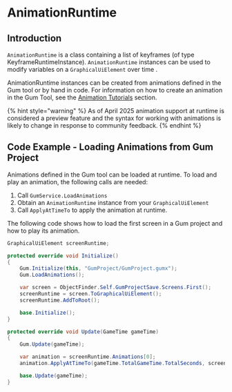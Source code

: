 # AnimationRuntime

## Introduction

`AnimationRuntime` is a class containing a list of keyframes (of type KeyframeRuntimeInstance). `AnimationRuntime` instances can be used to modify variables on a `GraphicalUiElement` over time .

AnimationRuntime instances can be created from animations defined in the Gum tool or by hand in code. For information on how to create an animation in the Gum Tool, see the [Animation Tutorials](../../gum-tool/tutorials-and-examples/animation-tutorials/) section.

{% hint style="warning" %}
As of April 2025 animation support at runtime is considered a preview feature and the syntax for working with animations is likely to change in response to community feedback.
{% endhint %}

## Code Example - Loading Animations from Gum Project

Animations defined in the Gum tool can be loaded at runtime. To load and play an animation, the following calls are needed:

1. Call `GumService.LoadAnimations`
2. Obtain an `AnimationRuntime` instance from your `GraphicalUiElement`
3. Call `ApplyAtTimeTo` to apply the animation at runtime.

The following code shows how to load the first screen in a Gum project and how to play its animation.

```csharp
GraphicalUiElement screenRuntime;

protected override void Initialize()
{
    Gum.Initialize(this, "GumProject/GumProject.gumx");
    Gum.LoadAnimations();

    var screen = ObjectFinder.Self.GumProjectSave.Screens.First();
    screenRuntime = screen.ToGraphicalUiElement();
    screenRuntime.AddToRoot();

    base.Initialize();
}

protected override void Update(GameTime gameTime)
{
    Gum.Update(gameTime);

    var animation = screenRuntime.Animations[0];
    animation.ApplyAtTimeTo(gameTime.TotalGameTime.TotalSeconds, screenRuntime);

    base.Update(gameTime);
}

```
